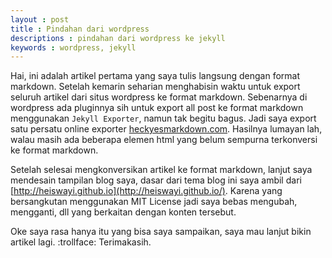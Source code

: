 ```yaml
---
layout : post
title : Pindahan dari wordpress
descriptions : pindahan dari wordpress ke jekyll
keywords : wordpress, jekyll
---
```


Hai, ini adalah artikel pertama yang saya tulis langsung dengan format markdown. Setelah kemarin seharian menghabisin waktu untuk export seluruh artikel dari situs wordpress ke format markdown. Sebenarnya di wordpress ada pluginnya sih untuk export all post ke format markdown menggunakan `Jekyll Exporter`, namun tak begitu bagus. Jadi saya export satu persatu online exporter [heckyesmarkdown.com](http://heckyesmarkdown.com). Hasilnya lumayan lah, walau masih ada beberapa elemen html yang belum sempurna terkonversi ke format markdown.

Setelah selesai mengkonversikan artikel ke format markdown, lanjut saya mendesain tampilan blog saya, dasar dari tema blog ini saya ambil dari [http://heiswayi.github.io](http://heiswayi.github.io/). Karena yang bersangkutan menggunakan MIT License jadi saya bebas mengubah, mengganti, dll yang berkaitan dengan konten tersebut. 

Oke saya rasa hanya itu yang bisa saya sampaikan, saya mau lanjut bikin artikel lagi. :trollface:
Terimakasih.